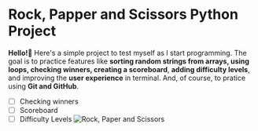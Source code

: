 # Rock, Papper and Scissors Python Project
**Hello!👋** Here's a simple project to test myself as I start programming. The goal is to practice features like **sorting random strings from arrays, using loops, checking winners, creating a scoreboard**, **adding difficulty levels**, and improving the **user experience** in terminal. And, of course, to pratice using **Git and GitHub**. 
- [ ] Checking winners
- [ ] Scoreboard
- [ ] Difficulty Levels 
![Rock, Paper and Scissors](https://media2.dev.to/dynamic/image/width=1600,height=900,fit=cover,gravity=auto,format=auto/https%3A%2F%2Fthepracticaldev.s3.amazonaws.com%2Fi%2Fvg6mmkv6hipscpi7pl0h.png)